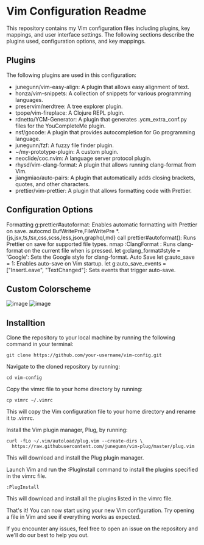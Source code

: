 # Vim Configuration Readme
This repository contains my Vim configuration files including plugins, key mappings, and user interface settings. The following sections describe the plugins used, configuration options, and key mappings.

## Plugins
The following plugins are used in this configuration:

- junegunn/vim-easy-align: A plugin that allows easy alignment of text.
- honza/vim-snippets: A collection of snippets for various programming languages.
- preservim/nerdtree: A tree explorer plugin.
- tpope/vim-fireplace: A Clojure REPL plugin.
- rdnetto/YCM-Generator: A plugin that generates .ycm_extra_conf.py files for the YouCompleteMe plugin.
- nsf/gocode: A plugin that provides autocompletion for Go programming language.
- junegunn/fzf: A fuzzy file finder plugin.
- ~/my-prototype-plugin: A custom plugin.
- neoclide/coc.nvim: A language server protocol plugin.
- rhysd/vim-clang-format: A plugin that allows running clang-format from Vim.
- jiangmiao/auto-pairs: A plugin that automatically adds closing brackets, quotes, and other characters.
- prettier/vim-prettier: A plugin that allows formatting code with Prettier.

## Configuration Options

Formatting
g:prettier#autoformat: Enables automatic formatting with Prettier on save.
autocmd BufWritePre,FileWritePre *.{js,jsx,ts,tsx,css,scss,less,json,graphql,md} call prettier#autoformat(): Runs Prettier on save for supported file types.
nmap <A-f> :ClangFormat <CR>: Runs clang-format on the current file when <A-f> is pressed.
let g:clang_format#style = 'Google': Sets the Google style for clang-format.
Auto Save
let g:auto_save = 1: Enables auto-save on Vim startup.
let g:auto_save_events = ["InsertLeave", "TextChanged"]: Sets events that trigger auto-save.

## Custom Colorscheme 
![image](https://user-images.githubusercontent.com/81867699/235435357-3a2e16bc-e6b8-4bbc-81a7-3d486ca76ab7.png)
![image](https://user-images.githubusercontent.com/81867699/235435376-52327334-4884-4f99-b051-dba9f4d5cd78.png)

## Installtion 
Clone the repository to your local machine by running the following command in your terminal:

``` 
git clone https://github.com/your-username/vim-config.git

```
Navigate to the cloned repository by running:

```
cd vim-config
```

Copy the vimrc file to your home directory by running:

```
cp vimrc ~/.vimrc
```
This will copy the Vim configuration file to your home directory and rename it to .vimrc.

Install the Vim plugin manager, Plug, by running:

```
curl -fLo ~/.vim/autoload/plug.vim --create-dirs \
  https://raw.githubusercontent.com/junegunn/vim-plug/master/plug.vim
```

This will download and install the Plug plugin manager.

Launch Vim and run the :PlugInstall command to install the plugins specified in the vimrc file.

```
:PlugInstall
```
This will download and install all the plugins listed in the vimrc file.

That's it! You can now start using your new Vim configuration. Try opening a file in Vim and see if everything works as expected.

If you encounter any issues, feel free to open an issue on the repository and we'll do our best to help you out.


